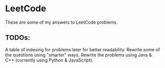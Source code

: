# LeetCode
These are some of my answers to LeetCode problems.
## TODOs:  
A table of indexing for problems later for better readability. 
Rewrite some of the questions using "smarter" ways.
Rewrite the problems using Java & C++ (currently using Python & JavaScript).
